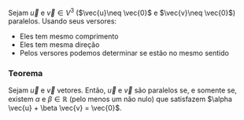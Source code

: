
Sejam $\vec{u}$ e $\vec{v} \in V^{ 3}$ ($\vec{u}\neq  \vec{0}$ e $\vec{v}\neq  \vec{0}$) paralelos. 
Usando seus versores:
- Eles tem mesmo comprimento
- Eles tem mesma direção
- Pelos versores podemos determinar se estão no mesmo sentido

### Teorema
Sejam $\vec{u}$ e $\vec{v}$ vetores. Então, $\vec{u}$ e $\vec{v}$ são paralelos se, e somente se, existem $\alpha$ e $\beta \in \mathbb{R}$ (pelo menos um não nulo) que satisfazem $\alpha \vec{u} + \beta \vec{v} = \vec{0}$.   